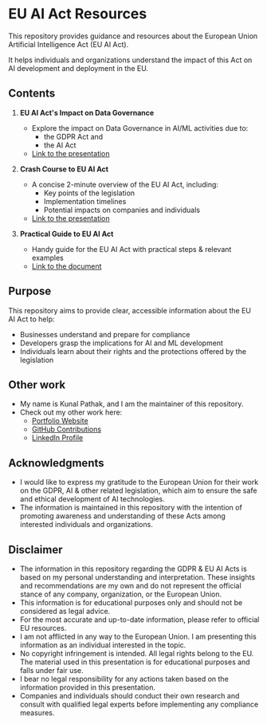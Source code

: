 # EU AI Act Resources

This repository provides guidance and resources about the European Union Artificial Intelligence Act (EU AI Act).

It helps individuals and organizations understand the impact of this Act on AI development and deployment in the EU.

## Contents

1. **EU AI Act's Impact on Data Governance**

   - Explore the impact on Data Governance in AI/ML activities due to:
     - the GDPR Act and
     - the AI Act
   - [Link to the presentation](https://kanad13.github.io/EU-AI-Act/decks/data-governance.html)

2. **Crash Course to EU AI Act**

   - A concise 2-minute overview of the EU AI Act, including:
     - Key points of the legislation
     - Implementation timelines
     - Potential impacts on companies and individuals
   - [Link to the presentation](https://kanad13.github.io/EU-AI-Act/decks/EU_AI_Act-in_2_mins.html)

3. **Practical Guide to EU AI Act**

   - Handy guide for the EU AI Act with practical steps & relevant examples
   - [Link to the document](https://github.com/kanad13/EU-AI-Act/blob/main/decks/EU_AI_Act.md)

## Purpose

This repository aims to provide clear, accessible information about the EU AI Act to help:

- Businesses understand and prepare for compliance
- Developers grasp the implications for AI and ML development
- Individuals learn about their rights and the protections offered by the legislation

## Other work

- My name is Kunal Pathak, and I am the maintainer of this repository.
- Check out my other work here:
  - <a href="https://www.kunal-pathak.com" target="_blank" rel="noopener noreferrer">Portfolio Website</a>
  - <a href="https://github.com/kanad13" target="_blank" rel="noopener noreferrer">GitHub Contributions</a>
  - <a href="https://www.linkedin.com/in/kunal-pathak-profile/" target="_blank" rel="noopener noreferrer">LinkedIn Profile</a>

## Acknowledgments

- I would like to express my gratitude to the European Union for their work on the GDPR, AI & other related legislation, which aim to ensure the safe and ethical development of AI technologies.
- The information is maintained in this repository with the intention of promoting awareness and understanding of these Acts among interested individuals and organizations.

## Disclaimer

- The information in this repository regarding the GDPR & EU AI Acts is based on my personal understanding and interpretation. These insights and recommendations are my own and do not represent the official stance of any company, organization, or the European Union.
- This information is for educational purposes only and should not be considered as legal advice.
- For the most accurate and up-to-date information, please refer to official EU resources.
- I am not afflicted in any way to the European Union. I am presenting this information as an individual interested in the topic.
- No copyright infringement is intended. All legal rights belong to the EU. The material used in this presentation is for educational purposes and falls under fair use.
- I bear no legal responsibility for any actions taken based on the information provided in this presentation.
- Companies and individuals should conduct their own research and consult with qualified legal experts before implementing any compliance measures.
